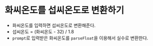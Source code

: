 # 화씨온도를 섭씨온도로 변환하기
- 화씨온도를 입력하면 섭씨온도로 변환해준다.
- 섭씨온도 = (화씨온도 - 32) / 1.8
- `prompt`로 입력받은 화씨온도를 `parseFloat`을 이용해서 실수로 변환한다.
